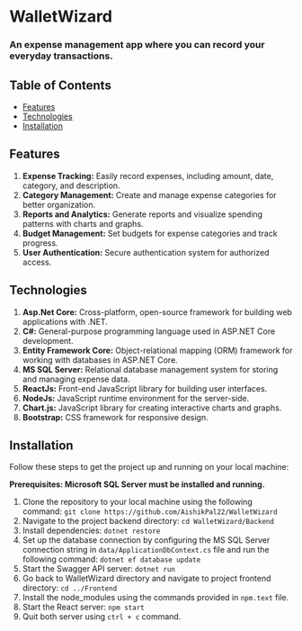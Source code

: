 # WalletWizard

### An expense management app where you can record your everyday transactions.

## Table of Contents

- [Features](#features)
- [Technologies](#technologies)
- [Installation](#installation)

## Features

1. **Expense Tracking:** Easily record expenses, including amount, date, category, and description.
2. **Category Management:** Create and manage expense categories for better organization.
3. **Reports and Analytics:** Generate reports and visualize spending patterns with charts and graphs.
4. **Budget Management:** Set budgets for expense categories and track progress.
5. **User Authentication:** Secure authentication system for authorized access.

## Technologies

1. **Asp.Net Core:** Cross-platform, open-source framework for building web applications with .NET.
2. **C#:** General-purpose programming language used in ASP.NET Core development.
3. **Entity Framework Core:** Object-relational mapping (ORM) framework for working with databases in ASP.NET Core.
4. **MS SQL Server:** Relational database management system for storing and managing expense data.
5. **ReactJs:** Front-end JavaScript library for building user interfaces.
6. **NodeJs:** JavaScript runtime environment for the server-side.
7. **Chart.js:** JavaScript library for creating interactive charts and graphs.
8. **Bootstrap:** CSS framework for responsive design.

## Installation

Follow these steps to get the project up and running on your local machine:

**Prerequisites: Microsoft SQL Server must be installed and running.**
1. Clone the repository to your local machine using the following command: `git clone https://github.com/AishikPal22/WalletWizard`
2. Navigate to the project backend directory: `cd WalletWizard/Backend`
3. Install dependencies: `dotnet restore`
4. Set up the database connection by configuring the MS SQL Server connection string in `data/ApplicationDbContext.cs` file
   and run the following command: `dotnet ef database update`
5. Start the Swagger API server: `dotnet run`
6. Go back to WalletWizard directory and navigate to project frontend directory: `cd ../Frontend`
7. Install the node_modules using the commands provided in `npm.text` file.
8. Start the React server: `npm start`
9. Quit both server using `ctrl + c` command.
